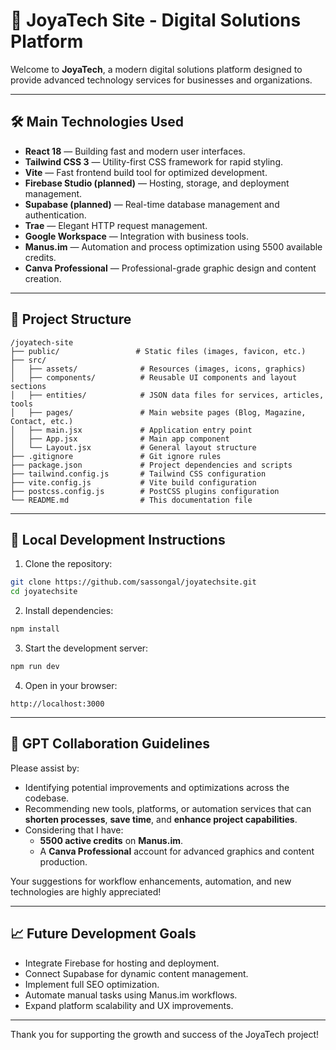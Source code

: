 
# 📄 JoyaTech Site - Digital Solutions Platform

Welcome to **JoyaTech**, a modern digital solutions platform designed to provide advanced technology services for businesses and organizations.

---

## 🛠 Main Technologies Used

- **React 18** — Building fast and modern user interfaces.
- **Tailwind CSS 3** — Utility-first CSS framework for rapid styling.
- **Vite** — Fast frontend build tool for optimized development.
- **Firebase Studio (planned)** — Hosting, storage, and deployment management.
- **Supabase (planned)** — Real-time database management and authentication.
- **Trae** — Elegant HTTP request management.
- **Google Workspace** — Integration with business tools.
- **Manus.im** — Automation and process optimization using 5500 available credits.
- **Canva Professional** — Professional-grade graphic design and content creation.

---

## 📂 Project Structure

```
/joyatech-site
├── public/                 # Static files (images, favicon, etc.)
├── src/
│   ├── assets/              # Resources (images, icons, graphics)
│   ├── components/          # Reusable UI components and layout sections
│   ├── entities/            # JSON data files for services, articles, tools
│   ├── pages/               # Main website pages (Blog, Magazine, Contact, etc.)
│   ├── main.jsx             # Application entry point
│   ├── App.jsx              # Main app component
│   └── Layout.jsx           # General layout structure
├── .gitignore               # Git ignore rules
├── package.json             # Project dependencies and scripts
├── tailwind.config.js       # Tailwind CSS configuration
├── vite.config.js           # Vite build configuration
├── postcss.config.js        # PostCSS plugins configuration
└── README.md                # This documentation file
```

---

## 🚀 Local Development Instructions

1. Clone the repository:
```bash
git clone https://github.com/sassongal/joyatechsite.git
cd joyatechsite
```

2. Install dependencies:
```bash
npm install
```

3. Start the development server:
```bash
npm run dev
```

4. Open in your browser:
```
http://localhost:3000
```

---

## 🌟 GPT Collaboration Guidelines

Please assist by:

- Identifying potential improvements and optimizations across the codebase.
- Recommending new tools, platforms, or automation services that can **shorten processes**, **save time**, and **enhance project capabilities**.
- Considering that I have:
  - **5500 active credits** on **Manus.im**.
  - A **Canva Professional** account for advanced graphics and content production.

Your suggestions for workflow enhancements, automation, and new technologies are highly appreciated!

---

## 📈 Future Development Goals

- Integrate Firebase for hosting and deployment.
- Connect Supabase for dynamic content management.
- Implement full SEO optimization.
- Automate manual tasks using Manus.im workflows.
- Expand platform scalability and UX improvements.

---

Thank you for supporting the growth and success of the JoyaTech project!
